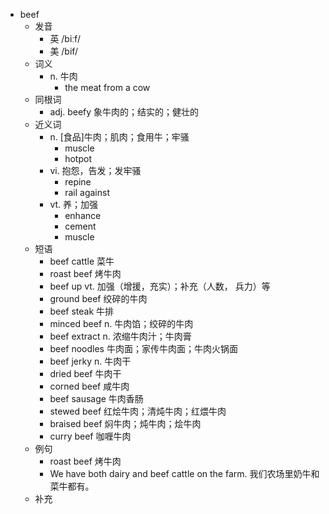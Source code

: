 - beef
  - 发音
    - 英 /biːf/
    - 美 /bif/
  - 词义
    - n. 牛肉
      - the meat from a cow
  - 同根词
    - adj. beefy 象牛肉的；结实的；健壮的
  - 近义词
    - n. [食品]牛肉；肌肉；食用牛；牢骚
      - muscle
      - hotpot
    - vi. 抱怨，告发；发牢骚
      - repine
      - rail against
    - vt. 养；加强
      - enhance
      - cement
      - muscle
  - 短语
    - beef cattle 菜牛
    - roast beef 烤牛肉
    - beef up vt. 加强（增援，充实）；补充（人数， 兵力）等
    - ground beef 绞碎的牛肉
    - beef steak 牛排
    - minced beef n. 牛肉馅；绞碎的牛肉
    - beef extract n. 浓缩牛肉汁；牛肉膏
    - beef noodles 牛肉面；家传牛肉面；牛肉火锅面
    - beef jerky n. 牛肉干
    - dried beef 牛肉干
    - corned beef 咸牛肉
    - beef sausage 牛肉香肠
    - stewed beef 红烩牛肉；清炖牛肉；红煨牛肉
    - braised beef 焖牛肉；炖牛肉；烩牛肉
    - curry beef 咖喱牛肉
  - 例句
    - roast beef 烤牛肉
    - We have both dairy and beef cattle on the farm. 我们农场里奶牛和菜牛都有。
  - 补充